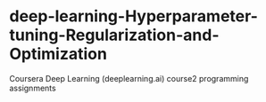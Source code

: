 # deep-learning-Hyperparameter-tuning-Regularization-and-Optimization
Coursera Deep Learning (deeplearning.ai) course2 programming assignments

